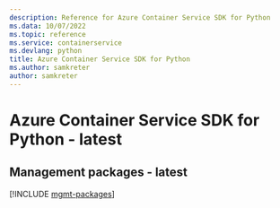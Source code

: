 ```yaml
---
description: Reference for Azure Container Service SDK for Python
ms.data: 10/07/2022
ms.topic: reference
ms.service: containerservice
ms.devlang: python
title: Azure Container Service SDK for Python
ms.author: samkreter
author: samkreter
---
```

# Azure Container Service SDK for Python - latest

## Management packages - latest
[!INCLUDE [mgmt-packages](container-service-mgmt-index.md)]